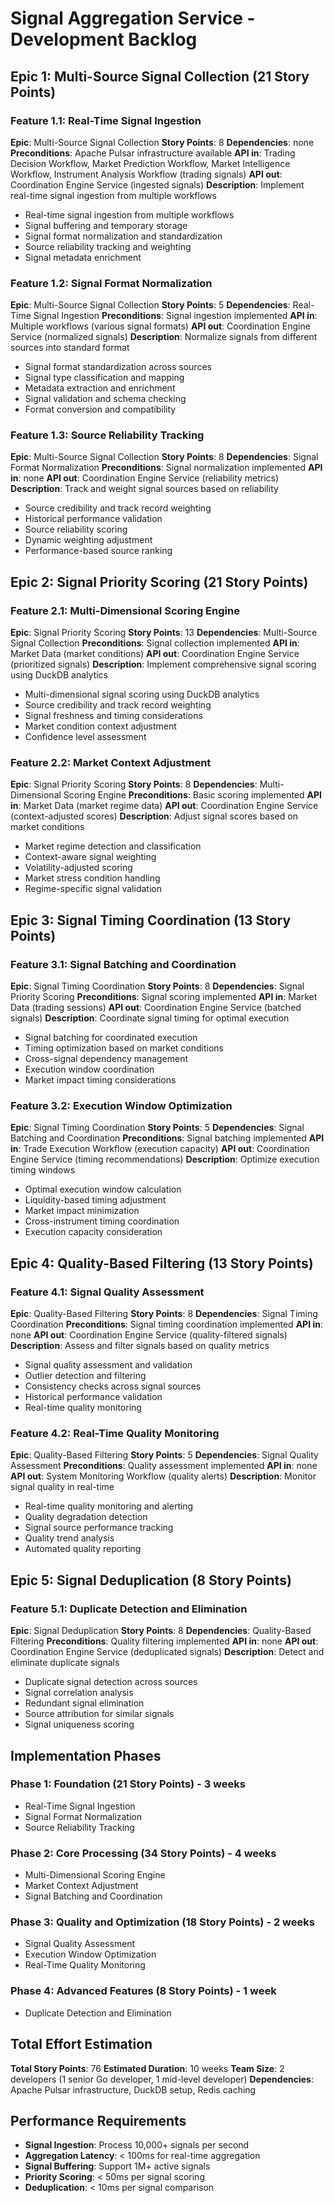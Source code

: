 # Signal Aggregation Service - Development Backlog

## Epic 1: Multi-Source Signal Collection (21 Story Points)

### Feature 1.1: Real-Time Signal Ingestion
**Epic**: Multi-Source Signal Collection
**Story Points**: 8
**Dependencies**: none
**Preconditions**: Apache Pulsar infrastructure available
**API in**: Trading Decision Workflow, Market Prediction Workflow, Market Intelligence Workflow, Instrument Analysis Workflow (trading signals)
**API out**: Coordination Engine Service (ingested signals)
**Description**: Implement real-time signal ingestion from multiple workflows
- Real-time signal ingestion from multiple workflows
- Signal buffering and temporary storage
- Signal format normalization and standardization
- Source reliability tracking and weighting
- Signal metadata enrichment

### Feature 1.2: Signal Format Normalization
**Epic**: Multi-Source Signal Collection
**Story Points**: 5
**Dependencies**: Real-Time Signal Ingestion
**Preconditions**: Signal ingestion implemented
**API in**: Multiple workflows (various signal formats)
**API out**: Coordination Engine Service (normalized signals)
**Description**: Normalize signals from different sources into standard format
- Signal format standardization across sources
- Signal type classification and mapping
- Metadata extraction and enrichment
- Signal validation and schema checking
- Format conversion and compatibility

### Feature 1.3: Source Reliability Tracking
**Epic**: Multi-Source Signal Collection
**Story Points**: 8
**Dependencies**: Signal Format Normalization
**Preconditions**: Signal normalization implemented
**API in**: none
**API out**: Coordination Engine Service (reliability metrics)
**Description**: Track and weight signal sources based on reliability
- Source credibility and track record weighting
- Historical performance validation
- Source reliability scoring
- Dynamic weighting adjustment
- Performance-based source ranking

## Epic 2: Signal Priority Scoring (21 Story Points)

### Feature 2.1: Multi-Dimensional Scoring Engine
**Epic**: Signal Priority Scoring
**Story Points**: 13
**Dependencies**: Multi-Source Signal Collection
**Preconditions**: Signal collection implemented
**API in**: Market Data (market conditions)
**API out**: Coordination Engine Service (prioritized signals)
**Description**: Implement comprehensive signal scoring using DuckDB analytics
- Multi-dimensional signal scoring using DuckDB analytics
- Source credibility and track record weighting
- Signal freshness and timing considerations
- Market condition context adjustment
- Confidence level assessment

### Feature 2.2: Market Context Adjustment
**Epic**: Signal Priority Scoring
**Story Points**: 8
**Dependencies**: Multi-Dimensional Scoring Engine
**Preconditions**: Basic scoring implemented
**API in**: Market Data (market regime data)
**API out**: Coordination Engine Service (context-adjusted scores)
**Description**: Adjust signal scores based on market conditions
- Market regime detection and classification
- Context-aware signal weighting
- Volatility-adjusted scoring
- Market stress condition handling
- Regime-specific signal validation

## Epic 3: Signal Timing Coordination (13 Story Points)

### Feature 3.1: Signal Batching and Coordination
**Epic**: Signal Timing Coordination
**Story Points**: 8
**Dependencies**: Signal Priority Scoring
**Preconditions**: Signal scoring implemented
**API in**: Market Data (trading sessions)
**API out**: Coordination Engine Service (batched signals)
**Description**: Coordinate signal timing for optimal execution
- Signal batching for coordinated execution
- Timing optimization based on market conditions
- Cross-signal dependency management
- Execution window coordination
- Market impact timing considerations

### Feature 3.2: Execution Window Optimization
**Epic**: Signal Timing Coordination
**Story Points**: 5
**Dependencies**: Signal Batching and Coordination
**Preconditions**: Signal batching implemented
**API in**: Trade Execution Workflow (execution capacity)
**API out**: Coordination Engine Service (timing recommendations)
**Description**: Optimize execution timing windows
- Optimal execution window calculation
- Liquidity-based timing adjustment
- Market impact minimization
- Cross-instrument timing coordination
- Execution capacity consideration

## Epic 4: Quality-Based Filtering (13 Story Points)

### Feature 4.1: Signal Quality Assessment
**Epic**: Quality-Based Filtering
**Story Points**: 8
**Dependencies**: Signal Timing Coordination
**Preconditions**: Signal timing coordination implemented
**API in**: none
**API out**: Coordination Engine Service (quality-filtered signals)
**Description**: Assess and filter signals based on quality metrics
- Signal quality assessment and validation
- Outlier detection and filtering
- Consistency checks across signal sources
- Historical performance validation
- Real-time quality monitoring

### Feature 4.2: Real-Time Quality Monitoring
**Epic**: Quality-Based Filtering
**Story Points**: 5
**Dependencies**: Signal Quality Assessment
**Preconditions**: Quality assessment implemented
**API in**: none
**API out**: System Monitoring Workflow (quality alerts)
**Description**: Monitor signal quality in real-time
- Real-time quality monitoring and alerting
- Quality degradation detection
- Signal source performance tracking
- Quality trend analysis
- Automated quality reporting

## Epic 5: Signal Deduplication (8 Story Points)

### Feature 5.1: Duplicate Detection and Elimination
**Epic**: Signal Deduplication
**Story Points**: 8
**Dependencies**: Quality-Based Filtering
**Preconditions**: Quality filtering implemented
**API in**: none
**API out**: Coordination Engine Service (deduplicated signals)
**Description**: Detect and eliminate duplicate signals
- Duplicate signal detection across sources
- Signal correlation analysis
- Redundant signal elimination
- Source attribution for similar signals
- Signal uniqueness scoring

## Implementation Phases

### Phase 1: Foundation (21 Story Points) - 3 weeks
- Real-Time Signal Ingestion
- Signal Format Normalization
- Source Reliability Tracking

### Phase 2: Core Processing (34 Story Points) - 4 weeks
- Multi-Dimensional Scoring Engine
- Market Context Adjustment
- Signal Batching and Coordination

### Phase 3: Quality and Optimization (18 Story Points) - 2 weeks
- Signal Quality Assessment
- Execution Window Optimization
- Real-Time Quality Monitoring

### Phase 4: Advanced Features (8 Story Points) - 1 week
- Duplicate Detection and Elimination

## Total Effort Estimation
**Total Story Points**: 76
**Estimated Duration**: 10 weeks
**Team Size**: 2 developers (1 senior Go developer, 1 mid-level developer)
**Dependencies**: Apache Pulsar infrastructure, DuckDB setup, Redis caching

## Performance Requirements
- **Signal Ingestion**: Process 10,000+ signals per second
- **Aggregation Latency**: < 100ms for real-time aggregation
- **Signal Buffering**: Support 1M+ active signals
- **Priority Scoring**: < 50ms per signal scoring
- **Deduplication**: < 10ms per signal comparison
